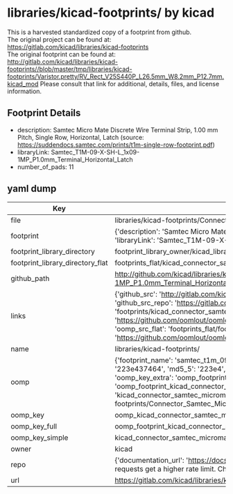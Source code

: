 # libraries/kicad-footprints/ by kicad  
This is a harvested standardized copy of a footprint from github.  
The original project can be found at:  
https://gitlab.com/kicad/libraries/kicad-footprints  
The original footprint can be found at:
http://gitlab.com/kicad/libraries/kicad-footprints//blob/master/tmp/libraries/kicad-footprints/Varistor.pretty/RV_Rect_V25S440P_L26.5mm_W8.2mm_P12.7mm.kicad_mod
Please consult that link for additional, details, files, and license information.  
## Footprint Details
* description: Samtec Micro Mate Discrete Wire Terminal Strip, 1.00 mm Pitch, Single Row, Horizontal, Latch (source: https://suddendocs.samtec.com/prints/t1m-single-row-footprint.pdf)  
* libraryLink: Samtec_T1M-09-X-SH-L_1x09-1MP_P1.0mm_Terminal_Horizontal_Latch  
* number_of_pads: 11  
## yaml dump  
| Key | Value |  
| --- | --- |  
| file | libraries/kicad-footprints/Connector_Samtec_MicroMate.pretty/Samtec_T1M-09-X-SH-L_1x09-1MP_P1.0mm_Terminal_Horizontal_Latch.kicad_mod |  
| footprint | {'description': 'Samtec Micro Mate Discrete Wire Terminal Strip, 1.00 mm Pitch, Single Row, Horizontal, Latch (source: https://suddendocs.samtec.com/prints/t1m-single-row-footprint.pdf)', 'libraryLink': 'Samtec_T1M-09-X-SH-L_1x09-1MP_P1.0mm_Terminal_Horizontal_Latch', 'number_of_pads': 11} |  
| footprint_library_directory | footprint_library_owner/kicad_libraries/kicad-footprints/ |  
| footprint_library_directory_flat | footprints_flat/kicad_connector_samtec_micromate_samtec_t1m_09_x_sh_l_1x09_1mp_p1_0mm_terminal_horizontal_latch/working |  
| github_path | http://github.com/kicad/libraries/kicad-footprints//blob/master/tmp/libraries/kicad-footprints/Connector_Samtec_MicroMate.pretty/Samtec_T1M-09-X-SH-L_1x09-1MP_P1.0mm_Terminal_Horizontal_Latch.kicad_mod |  
| links | {'github_src': 'http://gitlab.com/kicad/libraries/kicad-footprints//blob/master/tmp/libraries/kicad-footprints/Varistor.pretty/RV_Rect_V25S440P_L26.5mm_W8.2mm_P12.7mm.kicad_mod', 'github_src_repo': 'https://gitlab.com/kicad/libraries/kicad-footprints', 'oomp_bot': 'footprints/kicad_connector_samtec_micromate_samtec_t1m_09_x_sh_l_1x09_1mp_p1_0mm_terminal_horizontal_latch/working', 'oomp_bot_github': 'https://github.com/oomlout/oomlout_oomp_footprint_bot/tree/main/footprints/kicad_connector_samtec_micromate_samtec_t1m_09_x_sh_l_1x09_1mp_p1_0mm_terminal_horizontal_latch/working', 'oomp_src_flat': 'footprints_flat/footprints_flat/kicad_connector_samtec_micromate_samtec_t1m_09_x_sh_l_1x09_1mp_p1_0mm_terminal_horizontal_latch/working', 'oomp_src_flat_github': 'https://github.com/oomlout/oomlout_oomp_footprint_src/tree/main/footprints_flat/kicad_connector_samtec_micromate_samtec_t1m_09_x_sh_l_1x09_1mp_p1_0mm_terminal_horizontal_latch/working'} |  
| name | libraries/kicad-footprints/ |  
| oomp | {'footprint_name': 'samtec_t1m_09_x_sh_l_1x09_1mp_p1_0mm_terminal_horizontal_latch', 'library_name': 'connector_samtec_micromate', 'md5': '223e437464d72135c3ccf2889e590a9d', 'md5_10': '223e437464', 'md5_5': '223e4', 'md5_6': '223e43', 'oomp_key': 'oomp_kicad_connector_samtec_micromate_samtec_t1m_09_x_sh_l_1x09_1mp_p1_0mm_terminal_horizontal_latch', 'oomp_key_extra': 'oomp_footprint_kicad_connector_samtec_micromate_samtec_t1m_09_x_sh_l_1x09_1mp_p1_0mm_terminal_horizontal_latch', 'oomp_key_full': 'oomp_footprint_kicad_connector_samtec_micromate_samtec_t1m_09_x_sh_l_1x09_1mp_p1_0mm_terminal_horizontal_latch_223e43', 'oomp_key_simple': 'kicad_connector_samtec_micromate_samtec_t1m_09_x_sh_l_1x09_1mp_p1_0mm_terminal_horizontal_latch', 'original_filename': 'libraries/kicad-footprints/Connector_Samtec_MicroMate.pretty/Samtec_T1M-09-X-SH-L_1x09-1MP_P1.0mm_Terminal_Horizontal_Latch.kicad_mod', 'owner_name': 'kicad'} |  
| oomp_key | oomp_kicad_connector_samtec_micromate_samtec_t1m_09_x_sh_l_1x09_1mp_p1_0mm_terminal_horizontal_latch |  
| oomp_key_full | oomp_footprint_kicad_connector_samtec_micromate_samtec_t1m_09_x_sh_l_1x09_1mp_p1_0mm_terminal_horizontal_latch |  
| oomp_key_simple | kicad_connector_samtec_micromate_samtec_t1m_09_x_sh_l_1x09_1mp_p1_0mm_terminal_horizontal_latch |  
| owner | kicad |  
| repo | {'documentation_url': 'https://docs.github.com/rest/overview/resources-in-the-rest-api#rate-limiting', 'message': "API rate limit exceeded for 84.66.173.59. (But here's the good news: Authenticated requests get a higher rate limit. Check out the documentation for more details.)"} |  
| url | https://gitlab.com/kicad/libraries/kicad-footprints |  

